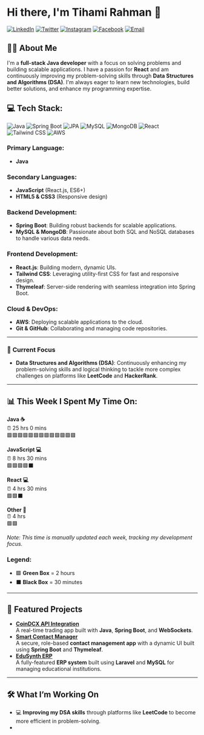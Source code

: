 # Hi there, I'm **Tihami Rahman** 👋  
[![LinkedIn](https://img.shields.io/badge/LinkedIn-blue?logo=linkedin&logoColor=white)](https://www.linkedin.com/in/TihamiDev)
[![Twitter](https://img.shields.io/badge/Twitter-1DA1F2?logo=twitter&logoColor=white)](https://twitter.com/TihamiDev)
[![Instagram](https://img.shields.io/badge/Instagram-E4405F?logo=instagram&logoColor=white)](https://www.instagram.com/Hamza.hehe__)
[![Facebook](https://img.shields.io/badge/Facebook-1877F2?logo=facebook&logoColor=white)](https://www.facebook.com/tihamirahman.rahman)
[![Email](https://img.shields.io/badge/Email-D14836?logo=gmail&logoColor=white)](mailto:Hamza.tihami402@gmail.com)
  

## 👨‍💻 About Me  
I'm a **full-stack Java developer** with a focus on solving problems and building scalable applications. I have a passion for **React** and am continuously improving my problem-solving skills through **Data Structures and Algorithms (DSA)**. I'm always eager to learn new technologies, build better solutions, and enhance my programming expertise.

## 💻 Tech Stack:
![Java](https://img.shields.io/badge/Java-007396?logo=java&logoColor=white)
![Spring Boot](https://img.shields.io/badge/Spring%20Boot-6DB33F?logo=spring-boot&logoColor=white)
![JPA](https://img.shields.io/badge/JPA-Hibernate-orange)
![MySQL](https://img.shields.io/badge/MySQL-4479A1?logo=mysql&logoColor=white)
![MongoDB](https://img.shields.io/badge/MongoDB-47A248?logo=mongodb&logoColor=white)
![React](https://img.shields.io/badge/React-61DAFB?logo=react&logoColor=black)
![Tailwind CSS](https://img.shields.io/badge/Tailwind%20CSS-06B6D4?logo=tailwindcss&logoColor=white)
![AWS](https://img.shields.io/badge/AWS-232F3E?logo=amazon-aws&logoColor=white)

### Primary Language:
- **Java**

### Secondary Languages:
- **JavaScript**  (React.js, ES6+)
- **HTML5 & CSS3**  (Responsive design)

### Backend Development:
- **Spring Boot**: Building robust backends for scalable applications.
- **MySQL & MongoDB**: Passionate about both SQL and NoSQL databases to handle various data needs.

### Frontend Development:
- **React.js**: Building modern, dynamic UIs.
- **Tailwind CSS**: Leveraging utility-first CSS for fast and responsive design.
- **Thymeleaf**: Server-side rendering with seamless integration into Spring Boot.

### Cloud & DevOps:
- **AWS**: Deploying scalable applications to the cloud.
- **Git & GitHub**: Collaborating and managing code repositories.

---

### 🌱 **Current Focus**  
- **Data Structures and Algorithms (DSA)**: Continuously enhancing my problem-solving skills and logical thinking to tackle more complex challenges on platforms like **LeetCode** and **HackerRank**.

---

## 📊 This Week I Spent My Time On:

**Java ☕**  
⏰ 25 hrs 0 mins  
🟩🟩🟩🟩🟩🟩🟩🟩🟩🟩🟩🟩🟩

**JavaScript 💻**  
⏰ 8 hrs 30 mins  
🟩🟩🟩🟩⬛

**React 💻**  
⏰ 4 hrs 30 mins  
🟩🟩⬛

**Other 🔧**  
⏰ 4 hrs  
🟩🟩   

*Note: This time is manually updated each week, tracking my development focus.*

### Legend:
- 🟩 **Green Box** = 2 hours
- ⬛ **Black Box** = 30 minutes

---

## 🌟 Featured Projects  
- **[CoinDCX API Integration](https://github.com/tihamit/CoinDCX-API)**  
  A real-time trading app built with **Java**, **Spring Boot**, and **WebSockets**.  
- **[Smart Contact Manager](https://github.com/tihamit/SmartContactManager)**  
  A secure, role-based **contact management app** with a dynamic UI built using **Spring Boot** and **Thymeleaf**.  
- **[EduSynth ERP](https://github.com/tihamit/EduSynth)**  
  A fully-featured **ERP system** built using **Laravel** and **MySQL** for managing educational institutions.  

---

## 🛠️ What I’m Working On  
- 💻 **Improving my DSA skills** through platforms like **LeetCode** to become more efficient in problem-solving.
-

